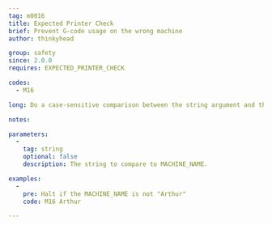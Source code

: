 ```yaml
---
tag: m0016
title: Expected Printer Check
brief: Prevent G-code usage on the wrong machine
author: thinkyhead

group: safety
since: 2.0.0
requires: EXPECTED_PRINTER_CHECK

codes:
  - M16

long: Do a case-sensitive comparison between the string argument and the configured `MACHINE_NAME`. If the machine name doesn't match, halt the printer so that a reset is required. This safety feature is meant to prevent G-code sliced for a specific machine from being used on any other machine.

notes:

parameters:
  -
    tag: string
    optional: false
    description: The string to compare to MACHINE_NAME.

examples:
  -
    pre: Halt if the MACHINE_NAME is not "Arthur"
    code: M16 Arthur

---
```

